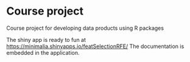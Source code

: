 # Course project
Course project for developing data products using R packages

The shiny app is ready to fun at https://minimalia.shinyapps.io/featSelectionRFE/
The documentation is embedded in the application.

